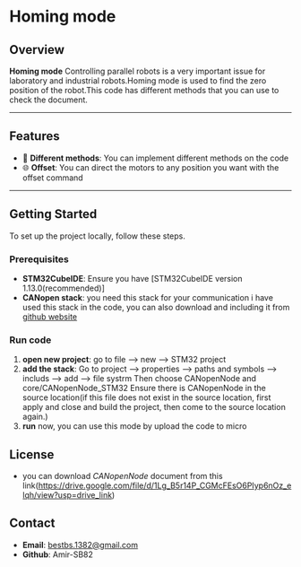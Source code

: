 # Homing mode

## Overview

**Homing mode** Controlling parallel robots is a very important issue for laboratory and industrial robots.Homing mode is used to find the zero position of the robot.This code has different methods that you can use to check the document.

---

## Features

- 🚀 **Different methods**: You can implement different methods on the code
- 🌐 **Offset**: You can direct the motors to any position you want with the offset command

---

## Getting Started

To set up the project locally, follow these steps.

### Prerequisites
- **STM32CubeIDE**: Ensure you have [STM32CubeIDE version 1.13.0(recommended)]
- **CANopen stack**: you need this stack for your communication 
i have used this stack in the code, you can also download and including it from [github website](https://github.com/CANopenNode/CANopenNode)

### Run code
1. **open new project**: 
    go to file --> new --> STM32 project
2. **add the stack**: 
    Go to project --> properties --> paths and symbols --> includs --> add --> file systrm
    Then choose CANopenNode and core/CANopenNode_STM32
    Ensure there is CANopenNode in the source location(if this file does not exist in the source location, first apply and close and build the project, then come to the source location again.)
3. **run**
    now, you can use this mode by upload the code to micro   

## License
- you can download
 *CANopenNode* document from this link(https://drive.google.com/file/d/1Lg_B5r14P_CGMcFEsO6PIyp6nOz_elqh/view?usp=drive_link)

## Contact
- **Email**: bestbs.1382@gmail.com
- **Github**: Amir-SB82